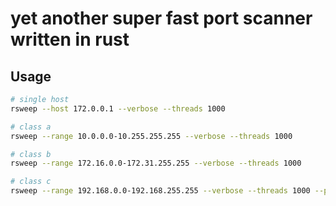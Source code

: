 # yet another super fast port scanner written in rust

## Usage
```bash
# single host
rsweep --host 172.0.0.1 --verbose --threads 1000

# class a
rsweep --range 10.0.0.0-10.255.255.255 --verbose --threads 1000

# class b
rsweep --range 172.16.0.0-172.31.255.255 --verbose --threads 1000

# class c
rsweep --range 192.168.0.0-192.168.255.255 --verbose --threads 1000 --ports 22,80
```

```bash
```